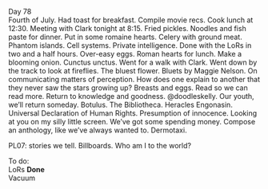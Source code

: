 Day 78  
Fourth of July. Had toast for breakfast. Compile movie recs. Cook lunch at 12:30. Meeting with Clark tonight at 8:15. Fried pickles. Noodles and fish paste for dinner. Put in some romaine hearts. Celery with ground meat. Phantom islands. Cell systems. Private intelligence. Done with the LoRs in two and a half hours. Over-easy eggs. Roman hearts for lunch. Make a blooming onion. Cunctus unctus. Went for a walk with Clark. Went down by the track to look at fireflies. The bluest flower. Bluets by Maggie Nelson. On communicating matters of perception. How does one explain to another that they never saw the stars growing up? Breasts and eggs. Read so we can read more. Return to knowledge and goodness. @doodleskelly. Our youth, we’ll return someday. Botulus. The Bibliotheca. Heracles Engonasin. Universal Declaration of Human Rights. Presumption of innocence. Looking at you on my silly little screen. We’ve got some spending money. Compose an anthology, like we’ve always wanted to. Dermotaxi.  
   
PL07: stories we tell. Billboards. Who am I to the world?

To do:  
LoRs **Done**  
Vacuum

